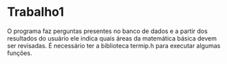 # Trabalho1
O programa faz perguntas presentes no banco de dados e a partir dos resultados do usuário ele indica quais áreas da matemática básica devem ser revisadas.
É necessário ter a biblioteca termip.h para executar algumas funções.
